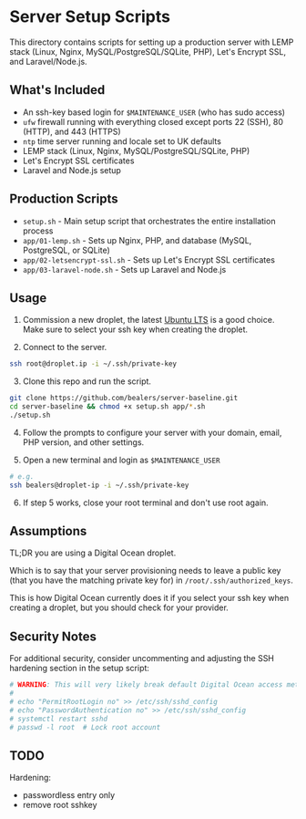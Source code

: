 # Server Setup Scripts

This directory contains scripts for setting up a production server with LEMP stack (Linux, Nginx, MySQL/PostgreSQL/SQLite, PHP), Let's Encrypt SSL, and Laravel/Node.js.

## What's Included

- An ssh-key based login for `$MAINTENANCE_USER` (who has sudo access)
- `ufw` firewall running with everything closed except ports 22 (SSH), 80 (HTTP), and 443 (HTTPS)
- `ntp` time server running and locale set to UK defaults
- LEMP stack (Linux, Nginx, MySQL/PostgreSQL/SQLite, PHP)
- Let's Encrypt SSL certificates
- Laravel and Node.js setup

## Production Scripts

- `setup.sh` - Main setup script that orchestrates the entire installation process
- `app/01-lemp.sh` - Sets up Nginx, PHP, and database (MySQL, PostgreSQL, or SQLite)
- `app/02-letsencrypt-ssl.sh` - Sets up Let's Encrypt SSL certificates
- `app/03-laravel-node.sh` - Sets up Laravel and Node.js

## Usage

1) Commission a new droplet, the latest [Ubuntu LTS](https://releases.ubuntu.com/) is a good choice. Make sure to select your ssh key when creating the droplet.

2) Connect to the server.

```bash
ssh root@droplet.ip -i ~/.ssh/private-key
```

3) Clone this repo and run the script.
```bash
git clone https://github.com/bealers/server-baseline.git
cd server-baseline && chmod +x setup.sh app/*.sh
./setup.sh
```

4) Follow the prompts to configure your server with your domain, email, PHP version, and other settings.

5) Open a new terminal and login as `$MAINTENANCE_USER`

```bash
# e.g.
ssh bealers@droplet-ip -i ~/.ssh/private-key
```

6) If step 5 works, close your root terminal and don't use root again.

## Assumptions

TL;DR you are using a Digital Ocean droplet.

Which is to say that your server provisioning needs to leave a public key (that you have the matching private key for) in `/root/.ssh/authorized_keys`.

This is how Digital Ocean currently does it if you select your ssh key when creating a droplet, but you should check for your provider.

## Security Notes

For additional security, consider uncommenting and adjusting the SSH hardening section in the setup script:

```bash
# WARNING: This will very likely break default Digital Ocean access methods
#
# echo "PermitRootLogin no" >> /etc/ssh/sshd_config
# echo "PasswordAuthentication no" >> /etc/ssh/sshd_config
# systemctl restart sshd
# passwd -l root  # Lock root account
```

## TODO

Hardening:
- passwordless entry only
- remove root sshkey

